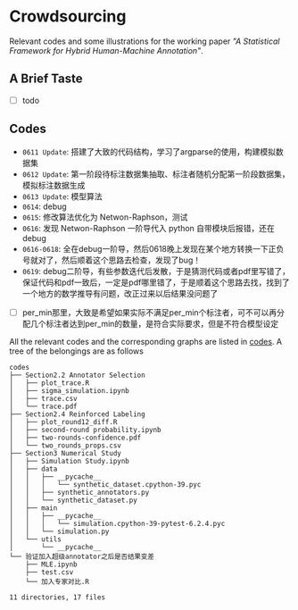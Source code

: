 # Crowdsourcing

Relevant codes and some illustrations for the working paper *"A Statistical Framework for Hybrid
Human-Machine Annotation"*.

## A Brief Taste

- [ ] todo

## Codes

- `0611 Update`: 搭建了大致的代码结构，学习了argparse的使用，构建模拟数据集
- `0612 Update`: 第一阶段待标注数据集抽取、标注者随机分配第一阶段数据集，模拟标注数据生成
- `0613 Update`: 模型算法
- `0614`: debug
- `0615`: 修改算法优化为 Netwon-Raphson，测试
- `0616`: 发现 Netwon-Raphson 一阶导代入 python 自带模块后报错，还在 debug
- `0616-0618`: 全在debug一阶导，然后0618晚上发现在某个地方转换一下正负号就对了，然后顺着这个思路去检查，发现了bug！
- `0619`: debug二阶导，有些参数迭代后发散，于是猜测代码或者pdf里写错了，保证代码和pdf一致后，一定是pdf哪里错了，于是顺着这个思路去找，找到了一个地方的数学推导有问题，改正过来以后结果没问题了


- [ ] per_min那里，大致是希望如果实际不满足per_min个标注者，可不可以再分配几个标注者达到per_min的数量，是符合实际要求，但是不符合模型设定

All the relevant codes and the corresponding graphs are listed in [codes](./codes/). A tree of the belongings are as follows

```
codes
├── Section2.2 Annotator Selection
│   ├── plot_trace.R
│   ├── sigma_simulation.ipynb
│   ├── trace.csv
│   └── trace.pdf
├── Section2.4 Reinforced Labeling
│   ├── plot_round12_diff.R
│   ├── second-round probability.ipynb
│   ├── two-rounds-confidence.pdf
│   └── two_rounds_props.csv
├── Section3 Numerical Study
│   ├── Simulation Study.ipynb
│   ├── data
│   │   ├── __pycache__
│   │   │   └── synthetic_dataset.cpython-39.pyc
│   │   ├── synthetic_annotators.py
│   │   └── synthetic_dataset.py
│   ├── main
│   │   ├── __pycache__
│   │   │   └── simulation.cpython-39-pytest-6.2.4.pyc
│   │   └── simulation.py
│   └── utils
│       └── __pycache__
└── 验证加入超级annotator之后是否结果变差
    ├── MLE.ipynb
    ├── test.csv
    └── 加入专家对比.R

11 directories, 17 files